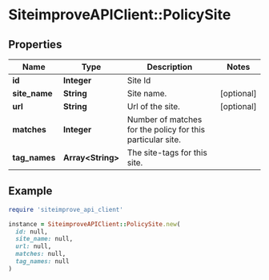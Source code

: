# SiteimproveAPIClient::PolicySite

## Properties

| Name | Type | Description | Notes |
| ---- | ---- | ----------- | ----- |
| **id** | **Integer** | Site Id |  |
| **site_name** | **String** | Site name. | [optional] |
| **url** | **String** | Url of the site. | [optional] |
| **matches** | **Integer** | Number of matches for the policy for this particular site. |  |
| **tag_names** | **Array&lt;String&gt;** | The site-tags for this site. |  |

## Example

```ruby
require 'siteimprove_api_client'

instance = SiteimproveAPIClient::PolicySite.new(
  id: null,
  site_name: null,
  url: null,
  matches: null,
  tag_names: null
)
```

